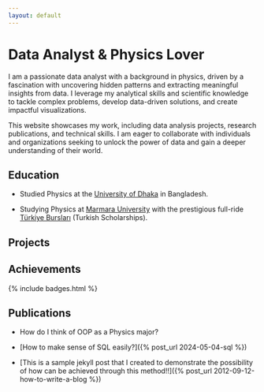 ```yaml
---
layout: default
---
```



<!-- Introduction -->
# Data Analyst & Physics Lover

I am a passionate data analyst with a background in physics, driven by a fascination with uncovering hidden patterns and extracting meaningful insights from data. I leverage my analytical skills and scientific knowledge to tackle complex problems, develop data-driven solutions, and create impactful visualizations.

This website showcases my work, including data analysis projects, research publications, and technical skills. I am eager to collaborate with individuals and organizations seeking to unlock the power of data and gain a deeper understanding of their world.


<!-- Educational information -->
## Education

- Studied Physics at the [University of Dhaka](https://www.du.ac.bd/) in Bangladesh.

- Studying Physics at [Marmara University](http://fzk.fen.marmara.edu.tr/en/) with the prestigious full-ride [Türkiye Bursları](https://www.turkiyeburslari.gov.tr/) (Turkish Scholarships).


<!-- Projects -->
## Projects


<!-- Acquired certifications -->
## Achievements

{% include badges.html %}

<!-- Publications: blog, tutorial, papers, learning resources, etc. -->
## Publications

- How do I think of OOP as a Physics major?

- [How to make sense of SQL easily?]({% post_url 2024-05-04-sql %})

- [This is a sample jekyll post that I created to demonstrate the possibility of how can be achieved through this method!!]({% post_url 2012-09-12-how-to-write-a-blog %})
